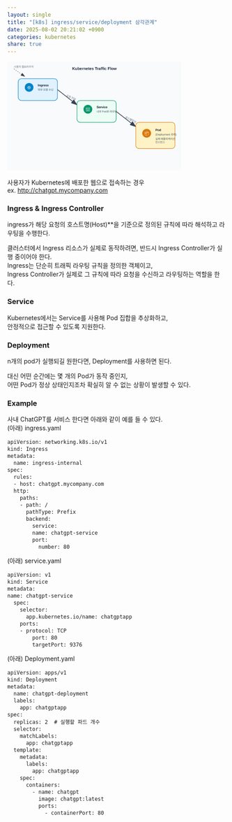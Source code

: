 ```yaml
---
layout: single
title: "[k8s] ingress/service/deployment 삼각관계"
date: 2025-08-02 20:21:02 +0900
categories: kubernetes
share: true
---
```


<img src="/assets/images/kubernetes_flow_diagram.svg" alt="다이어그램" width="400">

사용자가 Kubernetes에 배포한 웹으로 접속하는 경우  
ex. http://chatgpt.mycompany.com

### Ingress & Ingress Controller

ingress가 해당 요청의 호스트명(Host)\*\*을 기준으로 정의된 규칙에 따라 해석하고 라우팅을 수행한다.

클러스터에서 Ingress 리소스가 실제로 동작하려면, 반드시 Ingress Controller가 실행 중이어야 한다.  
Ingress는 단순히 트래픽 라우팅 규칙을 정의한 객체이고,  
Ingress Controller가 실제로 그 규칙에 따라 요청을 수신하고 라우팅하는 역할을 한다.

### Service

Kubernetes에서는 Service를 사용해 Pod 집합을 추상화하고,  
안정적으로 접근할 수 있도록 지원한다.

### Deployment

n개의 pod가 실행되길 원한다면, Deployment를 사용하면 된다.

대신 어떤 순간에는 몇 개의 Pod가 동작 중인지,  
어떤 Pod가 정상 상태인지조차 확실히 알 수 없는 상황이 발생할 수 있다.

### Example

사내 ChatGPT를 서비스 한다면 아래와 같이 예를 들 수 있다.  
(아래) ingress.yaml

```
apiVersion: networking.k8s.io/v1
kind: Ingress
metadata:
  name: ingress-internal
spec:
  rules:
  - host: chatgpt.mycompany.com
  http:
    paths:
    - path: /
      pathType: Prefix
      backend:
        service:
        name: chatgpt-service
        port:
          number: 80
```

(아래) service.yaml

```
apiVersion: v1
kind: Service
metadata:
name: chatgpt-service
  spec:
    selector:
      app.kubernetes.io/name: chatgptapp
    ports:
    - protocol: TCP
        port: 80
        targetPort: 9376
```

(아래) Deployment.yaml

```
apiVersion: apps/v1
kind: Deployment
metadata:
  name: chatgpt-deployment
  labels:
    app: chatgptapp
spec:
  replicas: 2  # 실행할 파드 개수
  selector:
    matchLabels:
      app: chatgptapp
  template:
    metadata:
      labels:
        app: chatgptapp
    spec:
      containers:
        - name: chatgpt
          image: chatgpt:latest
          ports:
            - containerPort: 80
```
